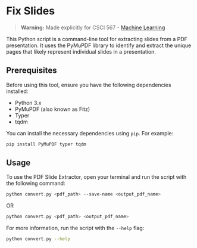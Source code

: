 # Fix Slides

<!-- warning -->
> **Warning:** Made explicitly for CSCI 567 - [Machine Learning](https://usc-tamagotchi.github.io/csci-567/23f/)

This Python script is a command-line tool for extracting slides from a PDF presentation. It uses the PyMuPDF library to identify and extract the unique pages that likely represent individual slides in a presentation.

## Prerequisites

Before using this tool, ensure you have the following dependencies installed:

- Python 3.x
- PyMuPDF (also known as Fitz)
- Typer
- tqdm

You can install the necessary dependencies using `pip`. For example:

```bash
pip install PyMuPDF typer tqdm
```
<!-- Usage
To use the PDF Slide Extractor, open your terminal and run the script with the following command: -->

## Usage

To use the PDF Slide Extractor, open your terminal and run the script with the following command:

```bash
python convert.py <pdf_path> --save-name <output_pdf_name>
```

OR

```bash
python convert.py <pdf_path> <output_pdf_name>
```

For more information, run the script with the `--help` flag:

```bash
python convert.py --help
```
